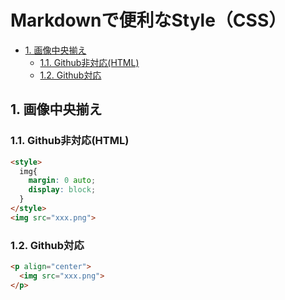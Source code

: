 # Markdownで便利なStyle（CSS）

- [1. 画像中央揃え](#1-画像中央揃え)
  - [1.1. Github非対応(HTML)](#11-github非対応html)
  - [1.2. Github対応](#12-github対応)




## 1. 画像中央揃え

### 1.1. Github非対応(HTML)
```HTML
<style>
  img{
    margin: 0 auto;
    display: block;
  }
</style>
<img src="xxx.png">
```

### 1.2. Github対応
```Markdown
<p align="center">
  <img src="xxx.png">
</p>
```